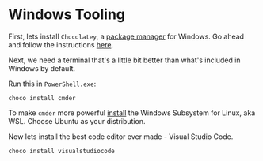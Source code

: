 # Windows Tooling

First, lets install `Chocolatey`, a [package manager](https://medium.freecodecamp.org/javascript-package-managers-101-9afd926add0a) for Windows. Go ahead and follow the instructions [here](https://chocolatey.org/install).

Next, we need a terminal that's a little bit better than what's included in Windows by default.

Run this in `PowerShell.exe`:

`choco install cmder`

To make `cmder` more powerful [install](https://docs.microsoft.com/en-us/windows/wsl/install-win10) the Windows Subsystem for Linux, aka WSL. Choose Ubuntu as your distribution.

Now lets install the best code editor ever made - Visual Studio Code.

`choco install visualstudiocode`